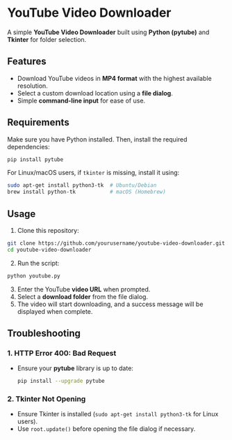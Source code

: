 # YouTube Video Downloader

A simple **YouTube Video Downloader** built using **Python (pytube)** and **Tkinter** for folder selection.

## Features
- Download YouTube videos in **MP4 format** with the highest available resolution.
- Select a custom download location using a **file dialog**.
- Simple **command-line input** for ease of use.

## Requirements
Make sure you have Python installed. Then, install the required dependencies:

```bash
pip install pytube
```

For Linux/macOS users, if `tkinter` is missing, install it using:
```bash
sudo apt-get install python3-tk  # Ubuntu/Debian
brew install python-tk           # macOS (Homebrew)
```

## Usage
1. Clone this repository:
```bash
git clone https://github.com/yourusername/youtube-video-downloader.git
cd youtube-video-downloader
```

2. Run the script:
```bash
python youtube.py
```

3. Enter the YouTube **video URL** when prompted.
4. Select a **download folder** from the file dialog.
5. The video will start downloading, and a success message will be displayed when complete.

## Troubleshooting
### 1. HTTP Error 400: Bad Request
- Ensure your **pytube** library is up to date:
  ```bash
  pip install --upgrade pytube
  ```

### 2. Tkinter Not Opening
- Ensure Tkinter is installed (`sudo apt-get install python3-tk` for Linux users).
- Use `root.update()` before opening the file dialog if necessary.

